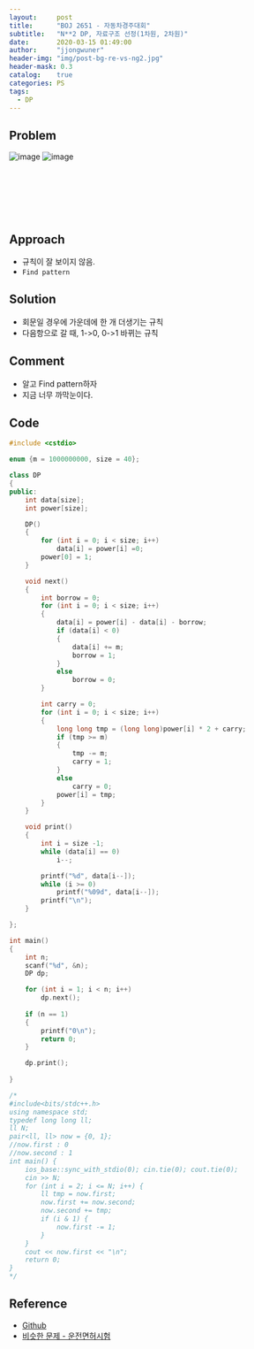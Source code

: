 ```yaml
---
layout:     post
title:      "BOJ 2651 - 자동차경주대회"
subtitle:   "N**2 DP, 자료구조 선정(1차원, 2차원)"
date:       2020-03-15 01:49:00
author:     "jjongwuner"
header-img: "img/post-bg-re-vs-ng2.jpg"
header-mask: 0.3
catalog:    true
categories: PS
tags:
  - DP
---
```


## Problem
![image](https://user-images.githubusercontent.com/16419202/76695533-1d55b200-66c4-11ea-8ade-a40302a6acd5.png)
![image](https://user-images.githubusercontent.com/16419202/76695539-2b0b3780-66c4-11ea-8462-03eedede3070.png)


<br><br><br><br><br>
## Approach
- 규칙이 잘 보이지 않음.
- `Find pattern` 

## Solution
- 회문일 경우에 가운데에 한 개 더생기는 규칙
- 다음항으로 갈 때, 1->0, 0->1 바뀌는 규칙

## Comment
- 알고 Find pattern하자
- 지금 너무 까막눈이다. 

## Code
```cpp
#include <cstdio>

enum {m = 1000000000, size = 40};

class DP
{
public:
	int data[size];
	int power[size];

	DP()
	{
		for (int i = 0; i < size; i++)
			data[i] = power[i] =0;
		power[0] = 1;
	}

	void next()
	{
		int borrow = 0;
		for (int i = 0; i < size; i++)
		{
			data[i] = power[i] - data[i] - borrow;
			if (data[i] < 0)
			{
				data[i] += m;
				borrow = 1;
			}
			else
				borrow = 0;
		}

		int carry = 0;
		for (int i = 0; i < size; i++)
		{
			long long tmp = (long long)power[i] * 2 + carry;
			if (tmp >= m)
			{
				tmp -= m;
				carry = 1;
			}
			else
				carry = 0;
			power[i] = tmp;
		}
	}

	void print()
	{
		int i = size -1;
		while (data[i] == 0)
			i--;

		printf("%d", data[i--]);
		while (i >= 0)
			printf("%09d", data[i--]);
		printf("\n");
	}

};

int main()
{
	int n;
	scanf("%d", &n);
	DP dp;

	for (int i = 1; i < n; i++)
		dp.next();
	
	if (n == 1)
	{
		printf("0\n");
		return 0;
	}

	dp.print();
	
}

/*
#include<bits/stdc++.h>
using namespace std;
typedef long long ll;
ll N;
pair<ll, ll> now = {0, 1};
//now.first : 0
//now.second : 1
int main() {
	ios_base::sync_with_stdio(0); cin.tie(0); cout.tie(0);
	cin >> N;
	for (int i = 2; i <= N; i++) {
		ll tmp = now.first;
		now.first += now.second;
		now.second += tmp;
		if (i & 1) {
			now.first -= 1;
		}
	}
	cout << now.first << "\n";
	return 0;
}
*/
```

## Reference
- [Github](https://github.com/jongwuner/ps-study/blob/master/exercise/BOJ/2651.cpp)
- [비슷한 문제 - 운전면허시험](https://www.acmicpc.net/problem/10251)